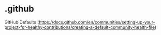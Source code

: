 # .github
GitHub Defaults (https://docs.github.com/en/communities/setting-up-your-project-for-healthy-contributions/creating-a-default-community-health-file) 
